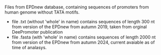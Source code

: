 Files from EPDnew database, containing sequences of promoters from human genome without TATA motifs.

- file .txt (without 'whole' in name) contains sequences of length 300 nt from version of the EPDnew from autumn 2019, taken from orginal DeePromoter publication
- file .fasta (with 'whole' in name) contains sequences of length 2000 nt from version of the EPDnew from autumn 2024, current avaiable as of time of analasys.
